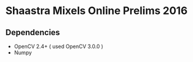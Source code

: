 # Shaastra Mixels Online Prelims 2016

## Dependencies

* OpenCV 2.4+ ( used OpenCV 3.0.0 )
* Numpy
